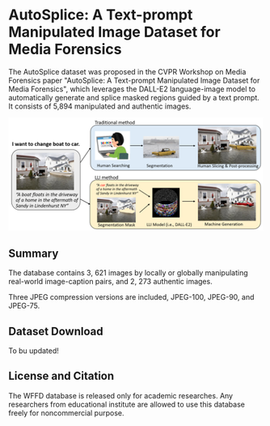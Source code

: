 # AutoSplice: A Text-prompt Manipulated Image Dataset for Media Forensics

The AutoSplice dataset was proposed in the CVPR Workshop on Media Forensics paper "AutoSplice: A Text-prompt Manipulated Image Dataset for Media Forensics", which leverages the DALL-E2 language-image model to automatically generate and splice
masked regions guided by a text prompt. It consists of 5,894 manipulated and authentic images. 

![fig1_compressed-1](Figure/Fig1.png)


## Summary 
The database contains 3, 621 images by locally or globally manipulating real-world image-caption pairs, and 2, 273 authentic images.

Three JPEG compression versions are included, JPEG-100, JPEG-90, and JPEG-75.

## Dataset Download

To bu updated!

## License and Citation
The WFFD database is released only for academic researches. Any researchers from educational institute are allowed to use this database freely for noncommercial purpose.

